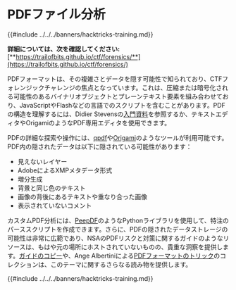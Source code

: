 # PDFファイル分析

{{#include ../../../banners/hacktricks-training.md}}

**詳細については、次を確認してください:** [**https://trailofbits.github.io/ctf/forensics/**](https://trailofbits.github.io/ctf/forensics/)

PDFフォーマットは、その複雑さとデータを隠す可能性で知られており、CTFフォレンジックチャレンジの焦点となっています。これは、圧縮または暗号化される可能性のあるバイナリオブジェクトとプレーンテキスト要素を組み合わせており、JavaScriptやFlashなどの言語でのスクリプトを含むことがあります。PDFの構造を理解するには、Didier Stevensの[入門資料](https://blog.didierstevens.com/2008/04/09/quickpost-about-the-physical-and-logical-structure-of-pdf-files/)を参照するか、テキストエディタやOrigamiのようなPDF専用エディタを使用できます。

PDFの詳細な探索や操作には、[qpdf](https://github.com/qpdf/qpdf)や[Origami](https://github.com/mobmewireless/origami-pdf)のようなツールが利用可能です。PDF内の隠されたデータは以下に隠されている可能性があります：

- 見えないレイヤー
- AdobeによるXMPメタデータ形式
- 増分生成
- 背景と同じ色のテキスト
- 画像の背後にあるテキストや重なり合った画像
- 表示されていないコメント

カスタムPDF分析には、[PeepDF](https://github.com/jesparza/peepdf)のようなPythonライブラリを使用して、特注のパーススクリプトを作成できます。さらに、PDFの隠されたデータストレージの可能性は非常に広範であり、NSAのPDFリスクと対策に関するガイドのようなリソースは、もはや元の場所にホストされていないものの、貴重な洞察を提供します。[ガイドのコピー](http://www.itsecure.hu/library/file/Biztons%C3%A1gi%20%C3%Bútmutat%C3%B3k/Alkalmaz%C3%A1sok/Hidden%20Data%20and%20Metadata%20in%20Adobe%20PDF%20Files.pdf)や、Ange Albertiniによる[PDFフォーマットのトリック](https://github.com/corkami/docs/blob/master/PDF/PDF.md)のコレクションは、このテーマに関するさらなる読み物を提供します。

{{#include ../../../banners/hacktricks-training.md}}
